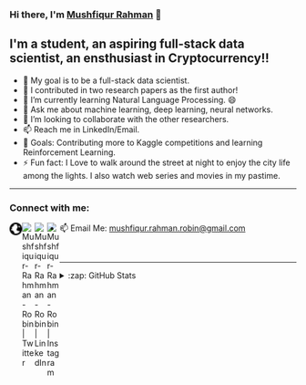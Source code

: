 ### Hi there, I'm [Mushfiqur Rahman][website] 👋

## I'm a student, an aspiring full-stack data scientist, an ensthusiast in Cryptocurrency!!

- 🏁 My goal is to be a full-stack data scientist.
- 🔭 I contributed in two research papers as the first author! 
- 🌱 I’m currently learning Natural Language Processing. 😄
- 💬 Ask me about machine learning, deep learning, neural networks.
- 👯 I’m looking to collaborate with the other researchers.
- 📫 Reach me in LinkedIn/Email.
- 🥅 Goals: Contributing more to Kaggle competitions and learning Reinforcement Learning.
- ⚡ Fun fact: I Love to walk around the street at night to enjoy the city life among the lights. I also watch web series and movies in my pastime.

---

### Connect with me:

[<img align="left" alt="Portfolio" width="22px" src="https://raw.githubusercontent.com/iconic/open-iconic/master/svg/globe.svg" />][website]

[<img align="left" alt="Mushfiqur-Rahman-Robin | Twitter" width="22px" src="https://cdn.jsdelivr.net/npm/simple-icons@v3/icons/twitter.svg" />][twitter]

[<img align="left" alt="Mushfiqur-Rahman-Robin | LinkedIn" width="22px" src="https://cdn.jsdelivr.net/npm/simple-icons@v3/icons/linkedin.svg" />][linkedin]

[<img align="left" alt="Mushfiqur-Rahman-Robin | Instagram" width="22px" src="https://cdn.jsdelivr.net/npm/simple-icons@v3/icons/instagram.svg" />][instagram]

- 📫 Email Me: <mushfiqur.rahman.robin@gmail.com>

<br />

---


<details>

  <summary>:zap: GitHub Stats</summary>

  <img align="left" alt="Mushfiq's GitHub Stats" src="https://github-readme-stats.vercel.app/api?username=Mushfiqur-Rahman-Robin&show_icons=true&theme=radical"/>](https://github.com/Mushfiqur-Rahman-Robin/)
" />

</details>

[website]: https://mushfiqur-rahman-robin.github.io/Portfolio/
[twitter]: https://twitter.com/MushfiqurRobin
[instagram]: https://www.instagram.com/mushfiqur._.rahman/
[linkedin]: https://www.linkedin.com/in/mushfiqur--rahman/
[email]: <mushfiqur.rahman.robin@gmail.com>
